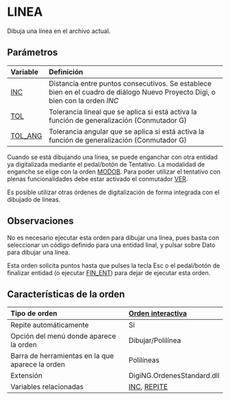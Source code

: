 # LINEA

Dibuja una línea en el archivo actual.

## Parámetros

| Variable | Definición |
| :--- | :--- |
| [INC](/digi3d-net/referencia/ventana-de-dibujo/ordenes/l/INC.html) | Distancia entre puntos consecutivos. Se establece bien en el cuadro de diálogo Nuevo Proyecto Digi, o bien con la orden _INC_ |
| [TOL](/digi3d-net/referencia/ventana-de-dibujo/ordenes/l/TOL.html) | Tolerancia lineal que se aplica si está activa la función de generalización \(Conmutador G\) |
| [TOL\_ANG](/digi3d-net/referencia/ventana-de-dibujo/ordenes/l/TOL_ANG.html) | Tolerancia angular que se aplica si está activa la función de generalización \(Conmutador G\) |

Cuando se está dibujando una línea, se puede enganchar con otra entidad ya digitalizada mediante el pedal/botón de Tentativo. La modalidad de enganche se elige con la orden [MODOB](/digi3d-net/referencia/ventana-de-dibujo/ordenes/l/MODOB.html). Para poder utilizar el tentativo con plenas funcionalidades debe estar activado el conmutador [VER](/digi3d-net/referencia/ventana-de-dibujo/ordenes/l/VER.html).

Es posible utilizar otras órdenes de digitalización de forma integrada con el dibujado de líneas.

## Observaciones

No es necesario ejecutar esta orden para dibujar una línea, pues basta con seleccionar un código definido para una entidad linal, y pulsar sobre Dato para dibujar una línea.

Esta orden solicita puntos hasta que pulses la tecla Esc o el pedal/botón de finalizar entidad \(o ejecutar [FIN\_ENT](/digi3d-net/referencia/ventana-de-dibujo/ordenes/l/FIN_ENT.html)\) para dejar de ejecutar esta orden.

## Características de la orden

| Tipo de orden | [Orden interactiva](linea.md) |
| :--- | :--- |
| Repite automáticamente | Si |
| Opción del menú donde aparece la orden | Dibujar/Polilínea |
| Barra de herramientas en la que aparece la orden | Polilíneas |
| Extensión | DigiNG.OrdenesStandard.dll |
| Variables relacionadas | [INC](/digi3d-net/referencia/ventana-de-dibujo/ordenes/l/INC.html), [REPITE](/digi3d-net/referencia/ventana-de-dibujo/ordenes/l/REPITE.html) |

